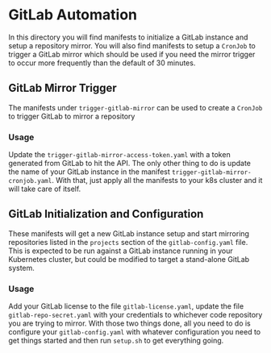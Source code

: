 # GitLab Automation
In this directory you will find manifests to initialize a GitLab instance and setup a repository mirror. You will also find manifests to setup a `CronJob` to trigger a GitLab mirror which should be used if you need the mirror trigger to occur more frequently than the default of 30 minutes.

## GitLab Mirror Trigger
The manifests under `trigger-gitlab-mirror` can be used to create a `CronJob` to trigger GitLab to mirror a repository

### Usage
Update the `trigger-gitlab-mirror-access-token.yaml` with a token generated from GitLab to hit the API. The only other thing to do is update the name of your GitLab instance in the manifest `trigger-gitlab-mirror-cronjob.yaml`. With that, just apply all the manifests to your k8s cluster and it will take care of itself.

## GitLab Initialization and Configuration
These manifests will get a new GitLab instance setup and start mirroring repositories listed in the `projects` section of the `gitlab-config.yaml` file. This is expected to be run against a GitLab instance running in your Kubernetes cluster, but could be modified to target a stand-alone GitLab system.

### Usage
Add your GitLab license to the file `gitlab-license.yaml`, update the file `gitlab-repo-secret.yaml` with your credentials to whichever code repository you are trying to mirror. With those two things done, all you need to do is configure your `gitlab-config.yaml` with whatever configuration you need to get things started and then run `setup.sh` to get everything going.
